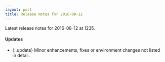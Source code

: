 ```yaml
---
layout: post
title: Release Notes for 2016-08-12
---
```


Latest release notes for 2016-08-12 at 1235.

<div class='updates' markdown='1'>

#### Updates

- {:.update} Minor enhancements, fixes or environment changes not listed in detail.

</div>


